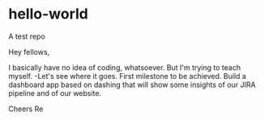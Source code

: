 # hello-world
A test repo

Hey fellows,

I basically have no idea of coding, whatsoever. But I'm trying to teach myself. -Let's see where it goes. 
First milestone to be achieved. Build a dashboard app based on dashing that will show some insights of our JIRA pipeline and of our website.

Cheers
Re
